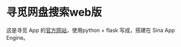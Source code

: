 寻觅网盘搜索web版
=========

这是寻觅 App 的[官方网站](http://xunmiweb.sinaapp.com/)，使用python + flask 写成，搭建在 Sina App Engine。
